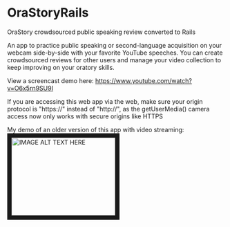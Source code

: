 # OraStoryRails
OraStory crowdsourced public speaking review converted to Rails

An app to practice public speaking or second-language acquisition on your webcam side-by-side with your favorite 
YouTube speeches.   You can create crowdsourced reviews for other users and manage 
your video collection to keep improving on your oratory skills.

View a screencast demo here: https://www.youtube.com/watch?v=O6x5rn9SU9I

If you are accessing this web app via the web, make sure your origin protocol is "https://" instead of "http://", as the getUserMedia() camera access now only works with secure origins like HTTPS

My demo of an older version of this app with video streaming:
<a href="http://www.youtube.com/watch?feature=player_embedded&v=O6x5rn9SU9I
" target="_blank"><img src="http://img.youtube.com/vi/O6x5rn9SU9I/0.jpg" 
alt="IMAGE ALT TEXT HERE" width="240" height="180" border="10" /></a>